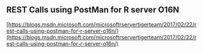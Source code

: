 ## REST Calls using PostMan for R server O16N

[https://blogs.msdn.microsoft.com/microsoftrservertigerteam/2017/02/22/rest-calls-using-postman-for-r-server-o16n/](https://blogs.msdn.microsoft.com/microsoftrservertigerteam/2017/02/22/rest-calls-using-postman-for-r-server-o16n/)
